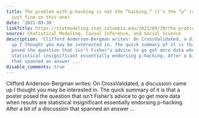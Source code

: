 ```yaml
---
title: The problem with p-hacking is not the “hacking,” it’s the “p” (or, Fisher is
  just fine on this one)
date: '2021-09-30'
linkTitle: https://statmodeling.stat.columbia.edu/2021/09/30/the-problem-with-p-hacking-is-not-the-hacking-its-the-p/
source: Statistical Modeling, Causal Inference, and Social Science
description: 'Clifford Anderson-Bergman writes: On CrossValidated, a discussion came
  up I thought you may be interested in. The quick summary of it is that a poster
  posed the question that isn’t Fisher’s advice to go get more data when results are
  statistical insignificant essentially endorsing p-hacking. After a bit of a discussion
  that spanned an answer ...'
disable_comments: true
---
```

Clifford Anderson-Bergman writes: On CrossValidated, a discussion came up I thought you may be interested in. The quick summary of it is that a poster posed the question that isn’t Fisher’s advice to go get more data when results are statistical insignificant essentially endorsing p-hacking. After a bit of a discussion that spanned an answer ...